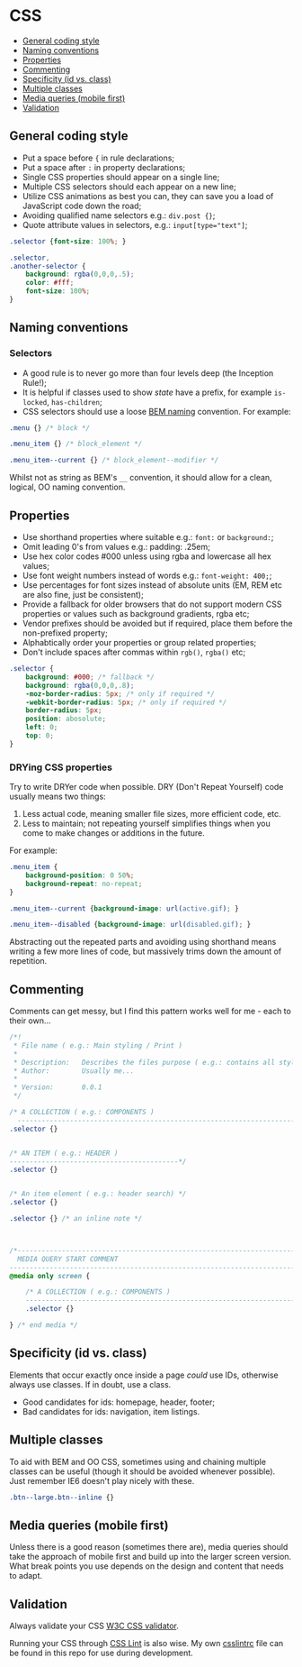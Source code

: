 # CSS

- [General coding style](#general-coding-style)
- [Naming conventions](#naming-conventions)
- [Properties](#properties)
- [Commenting](#commenting)
- [Specificity (id vs. class)](#specificity-id-vs-class)
- [Multiple classes](#multiple-classes)
- [Media queries (mobile first)](#media-queries-mobile-first)
- [Validation](#validation)

## General coding style

- Put a space before `{` in rule declarations;
- Put a space after `:` in property declarations;
- Single CSS properties should appear on a single line;
- Multiple CSS selectors should each appear on a new line;
- Utilize CSS animations as best you can, they can save you a load of JavaScript code down the road;
- Avoiding qualified name selectors e.g.: `div.post {}`;
- Quote attribute values in selectors, e.g.: `input[type="text"]`;

```css
.selector {font-size: 100%; }

.selector,
.another-selector {
    background: rgba(0,0,0,.5);
    color: #fff;
    font-size: 100%;
}
```

## Naming conventions

### Selectors

- A good rule is to never go more than four levels deep (the Inception Rule!);
- It is helpful if classes used to show <i>state</i> have a prefix, for example `is-locked`, `has-children`;
- CSS selectors should use a loose [BEM naming](http://coding.smashingmagazine.com/2012/04/16/a-new-front-end-methodology-bem/) convention. For example:

```css
.menu {} /* block */

.menu_item {} /* block_element */

.menu_item--current {} /* block_element--modifier */
```

Whilst not as string as BEM's `__` convention, it should allow for a clean, logical, OO naming convention. 


## Properties

- Use shorthand properties where suitable e.g.: `font:` or `background:`;
- Omit leading 0's from values e.g.: padding: .25em;
- Use hex color codes #000 unless using rgba and lowercase all hex values;
- Use font weight numbers instead of words e.g.: `font-weight: 400;`;
- Use percentages for font sizes instead of absolute units (EM, REM etc are also fine, just be consistent);
- Provide a fallback for older browsers that do not support modern CSS properties or values such as background gradients, rgba etc;
- Vendor prefixes should be avoided but if required, place them before the non-prefixed property;
- Alphabtically order your properties or group related properties;
- Don't include spaces after commas within `rgb()`, `rgba()` etc;

```css
.selector {
    background: #000; /* fallback */
    background: rgba(0,0,0,.8);
    -moz-border-radius: 5px; /* only if required */
    -webkit-border-radius: 5px; /* only if required */
    border-radius: 5px;
    position: abosolute;
    left: 0;
    top: 0;
}
```

### DRYing CSS properties

Try to write DRYer code when possible. DRY (Don't Repeat Yourself) code usually means two things:

1. Less actual code, meaning smaller file sizes, more efficient code, etc.
2. Less to maintain; not repeating yourself simplifies things when you come to make changes or additions in the future.

For example:

```css
.menu_item {
    background-position: 0 50%;
    background-repeat: no-repeat;
}

.menu_item--current {background-image: url(active.gif); }

.menu_item--disabled {background-image: url(disabled.gif); }

```

Abstracting out the repeated parts and avoiding using shorthand means writing a few more lines of code, but massively trims down the amount of repetition.

## Commenting

Comments can get messy, but I find this pattern works well for me - each to their own...

```css
/*!
 * File name ( e.g.: Main styling / Print )
 *
 * Description:   Describes the files purpose ( e.g.: contains all styling for screen / print )
 * Author:        Usually me...
 *
 * Version:       0.0.1
 */

/* A COLLECTION ( e.g.: COMPONENTS )
  --------------------------------------------------------------------------------*/
.selector {}


/* AN ITEM ( e.g.: HEADER )
------------------------------------------*/
.selector {}


/* An item element ( e.g.: header search) */
.selector {}

.selector {} /* an inline note */



/*------------------------------------------------------------------------------------
  MEDIA QUERY START COMMENT
------------------------------------------------------------------------------------*/
@media only screen {

    /* A COLLECTION ( e.g.: COMPONENTS )
    ----------------------------------------------------------------------------------*/
    .selector {}

} /* end media */
```

## Specificity (id vs. class)

Elements that occur exactly once inside a page *could* use IDs, otherwise always use classes.
If in doubt, use a class.

- Good candidates for ids: homepage, header, footer;
- Bad candidates for ids: navigation, item listings.

## Multiple classes

To aid with BEM and OO CSS, sometimes using and chaining multiple classes can be useful (though it should be avoided whenever possible).
Just remember IE6 doesn't play nicely with these.

```css
.btn--large.btn--inline {}
```

## Media queries (mobile first)

Unless there is a good reason (sometimes there are), media queries should take the approach of mobile first and build up into the larger screen version.
What break points you use depends on the design and content that needs to adapt.

## Validation

Always validate your CSS [W3C CSS validator](http://jigsaw.w3.org/css-validator/).

Running your CSS through [CSS Lint](http://csslint.net/) is also wise. My own [csslintrc](.csslintrc) file can be found in this repo for use during development.
